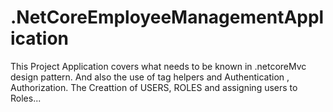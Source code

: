 # .NetCoreEmployeeManagementApplication
This Project Application covers what needs to be known in .netcoreMvc design pattern. And also the use of tag helpers and Authentication
, Authorization. 
The Creattion of  USERS, ROLES and assigning users to Roles... 
